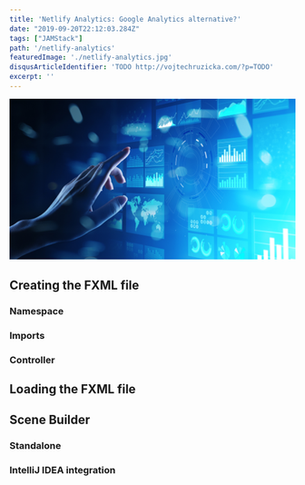 ```yaml
---
title: 'Netlify Analytics: Google Analytics alternative?'
date: "2019-09-20T22:12:03.284Z"
tags: ["JAMStack"]
path: '/netlify-analytics'
featuredImage: './netlify-analytics.jpg'
disqusArticleIdentifier: 'TODO http://vojtechruzicka.com/?p=TODO'
excerpt: ''
---
```


![Netlify Analytics](netlify-analytics.jpg)

## Creating the FXML file

### Namespace

### Imports

### Controller


## Loading the FXML file

## Scene Builder

### Standalone

### IntelliJ IDEA integration